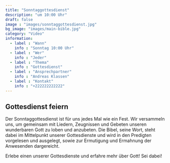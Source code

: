 ```yaml
---
title: "Sonntaggottesdienst"
description: "um 10:00 Uhr"
draft: false
image : "images/sonntaggottesdienst.jpg"
bg_image: "images/main-bible.jpg"
category: "Video"
information:
  - label : "Wann"
    info : "Sonntag 10:00 Uhr"
  - label : "Wer"
    info : "Jeder"
  - label : "Thema"
    info : "Gottesdienst"
  - label : "Ansprechpartner"
    info : "Andreas Klassen"
  - label : "Kontakt"
    info : "+222222222222"
---
```


## Gottesdienst feiern 

Der Sonntaggottesdienst ist für uns jedes Mal wie ein Fest. Wir versammeln uns, um gemeinsam mit Liedern, Zeugnissen und Gebeten
unseren wunderbaren Gott zu loben und anzubeten. Die Bibel, seine Wort, steht dabei im Mittelpunkt unserer Gottesdienste und wird in den Predigten vorgelesen und ausgelegt, sowie zur Ermutigung und Ermahnung der Anwesenden dargereicht. 

Erlebe einen unserer Gottesdienste und erfahre mehr über Gott! Sei dabei!

